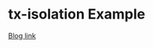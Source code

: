 # tx-isolation Example
[Blog link](https://medium.com/@dori_dori/lock%EC%9D%84-%EC%82%AC%EC%9A%A9%ED%95%A0-%EB%95%8C-transaction-isolation%EC%9D%84-%EA%B3%A0%EB%A0%A4%ED%95%98%EC%9E%90-73351f0113e)
